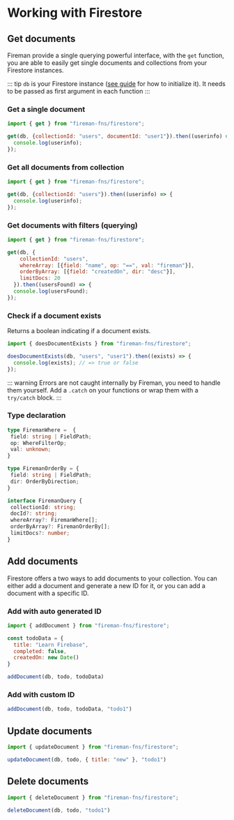 # Working with Firestore

## Get documents

Fireman provide a single querying powerful interface, with the `get` function, you are able to easily get single documents and collections from your Firestore instances.

::: tip
`db` is your Firestore instance ([see guide](/guide/#initializing-firestore) for how to initialize it). It needs to be passed as first argument in each function
:::

### Get a single document

```js
import { get } from "fireman-fns/firestore";

get(db, {collectionId: "users", documentId: "user1"}).then((userinfo) => {
  console.log(userinfo);
});
```

### Get all documents from collection

```js
import { get } from "fireman-fns/firestore";

get(db, {collectionId: "users"}).then((userinfo) => {
  console.log(userinfo);
});
```

### Get documents with filters (querying)

```js
import { get } from "fireman-fns/firestore";

get(db, {
    collectionId: "users",
    whereArray: [{field: "name", op: "==", val: "fireman"}],
    orderByArray: [{field: "createdOn", dir: "desc"}],
    limitDocs: 20
  }).then((usersFound) => {
  console.log(usersFound);
});
```

### Check if a document exists

Returns a boolean indicating if a document exists.

```js
import { doesDocumentExists } from "fireman-fns/firestore";

doesDocumentExists(db, "users", "user1").then((exists) => {
  console.log(exists); // => true or false
});
```

::: warning
Errors are not caught internally by Fireman, you need to handle them yourself. Add a `.catch` on your functions or wrap them with a `try/catch` block.
:::

### Type declaration

```ts
type FiremanWhere =  {
 field: string | FieldPath;
 op: WhereFilterOp;
 val: unknown;
}

type FiremanOrderBy = {
 field: string | FieldPath;
 dir: OrderByDirection;
}

interface FiremanQuery {
 collectionId: string;
 docId?: string;
 whereArray?: FiremanWhere[];
 orderByArray?: FiremanOrderBy[];
 limitDocs?: number;
}
```

## Add documents

Firestore offers a two ways to add documents to your collection. You can either add a document and generate a new ID for it, or you can add a document with a specific ID.

### Add with auto generated ID

```js
import { addDocument } from "fireman-fns/firestore";

const todoData = {
  title: "Learn Firebase",
  completed: false,
  createdOn: new Date()
}

addDocument(db, todo, todoData)
```

### Add with custom ID

```js
addDocument(db, todo, todoData, "todo1")
```

## Update documents

```js
import { updateDocument } from "fireman-fns/firestore";

updateDocument(db, todo, { title: "new" }, "todo1")
```

## Delete documents

```js
import { deleteDocument } from "fireman-fns/firestore";

deleteDocument(db, todo, "todo1")
```

